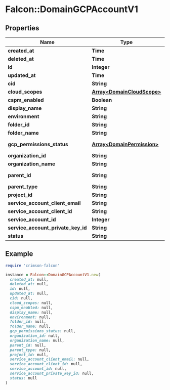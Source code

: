 # Falcon::DomainGCPAccountV1

## Properties

| Name | Type | Description | Notes |
| ---- | ---- | ----------- | ----- |
| **created_at** | **Time** |  |  |
| **deleted_at** | **Time** |  |  |
| **id** | **Integer** |  |  |
| **updated_at** | **Time** |  |  |
| **cid** | **String** |  |  |
| **cloud_scopes** | [**Array&lt;DomainCloudScope&gt;**](DomainCloudScope.md) |  | [optional] |
| **cspm_enabled** | **Boolean** |  |  |
| **display_name** | **String** | GCP Display Name | [optional] |
| **environment** | **String** |  | [optional] |
| **folder_id** | **String** | GCP folder ID | [optional] |
| **folder_name** | **String** | GCP folder Name | [optional] |
| **gcp_permissions_status** | [**Array&lt;DomainPermission&gt;**](DomainPermission.md) | Permissions status returned via API. |  |
| **organization_id** | **String** | GCP organization ID | [optional] |
| **organization_name** | **String** | GCP organization name | [optional] |
| **parent_id** | **String** | GCP Account ID for organization/folder/projects. |  |
| **parent_type** | **String** | GCP Parent Type. | [optional] |
| **project_id** | **String** | GCP Project ID | [optional] |
| **service_account_client_email** | **String** |  | [optional] |
| **service_account_client_id** | **String** |  | [optional] |
| **service_account_id** | **Integer** | GCP service account ID | [optional] |
| **service_account_private_key_id** | **String** |  | [optional] |
| **status** | **String** | Account registration status. | [optional] |

## Example

```ruby
require 'crimson-falcon'

instance = Falcon::DomainGCPAccountV1.new(
  created_at: null,
  deleted_at: null,
  id: null,
  updated_at: null,
  cid: null,
  cloud_scopes: null,
  cspm_enabled: null,
  display_name: null,
  environment: null,
  folder_id: null,
  folder_name: null,
  gcp_permissions_status: null,
  organization_id: null,
  organization_name: null,
  parent_id: null,
  parent_type: null,
  project_id: null,
  service_account_client_email: null,
  service_account_client_id: null,
  service_account_id: null,
  service_account_private_key_id: null,
  status: null
)
```

